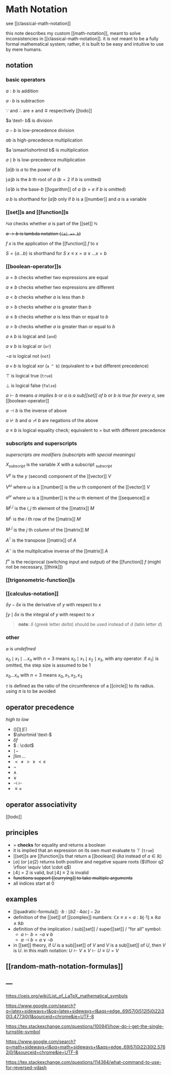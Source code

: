 # Math Notation

see [[classical-math-notation]]

this note describes my custom [[math-notation]], meant to solve inconsistencies in [[classical-math-notation]]. it is not meant to be a fully formal mathematical system; rather, it is built to be easy and intuitive to use by mere humans.

## notation

### basic operators

$a : b$ is addition

$a \cdot b$ is subtraction

$\because$ and $\therefore$ are $\pm$ and $\mp$ respectively [[todo]]

$a \text- b$ is division

$a - b$ is low-precedence division

$ab$ is high-precedence multiplication

$a \smash\shortmid b$ is multiplication

$a \mid b$ is low-precedence multiplication

$[a] b$ is $a$ to the power of $b$

$\lfloor a \rfloor b$ is the $b$ th root of $a$ ($b = 2$ if $b$ is omitted)

$\lceil a \rceil b$ is the base-$b$ [[logarithm]] of $a$ ($b = e$ if $b$ is omitted)

$a\ b$ is shorthand for $[a] b$ only if $b$ is a [[number]] and $a$ is a variable

### [[set]]s and [[function]]s

$\mathbb N a$ checks whether $a$ is part of the [[set]] $\mathbb N$

~~$a \to b$ is lambda notation (`(a) => b`)~~

$f\ x$ is the application of the [[function]] $f$ to $x$

$S = \lbrace a \dots b \rbrace$ is shorthand for $S\ x \equiv x = a \lor \dots x = b$

### [[boolean-operator]]s

$a = b$ checks whether two expressions are equal

$a \ne b$ checks whether two expressions are different

$a < b$ checks whether $a$ is less than $b$

$a > b$ checks whether $a$ is greater than $b$

$a \le b$ checks whether $a$ is less than or equal to $b$

$a \gt b$ checks whether $a$ is greater than or equal to $b$

$a \land b$ is logical and (`and`)

$a \lor b$ is logical or (`or`)

$\neg a$ is logical not (`not`)

$a \times b$ is logical xor (`a ^ b`) (equivalent to $\ne$ but different precedence)

$\top$ is logical true (`true`)

$\bot$ is logical false (`false`)

$a \vdash b$ means _a implies b_ or _a is a sub[[set]] of b_ or _b is true for every a_, see [[boolean-operator]]

$a \dashv b$ is the inverse of above

$a \not \vdash b$ and $a \not \dashv b$ are negations of the above

$a \equiv b$ is logical equality check; equivalent to $=$ but with different precedence

### subscripts and superscripts

_superscripts are modifiers (subscripts with special meanings)_

$X_{subscript}$ is the variable $X$ with a subscript $_{subscript}$

$V^y$ is the $y$ (second) component of the [[vector]] $V$

$V^\omega$ where $\omega$ is a [[number]] is the $\omega$ th component of the [[vector]] $V$

$a^\omega$ where $\omega$ is a [[number]] is the $\omega$ th element of the [[sequence]] $a$

$M^{i, j}$ is the $i, j$ th element of the [[matrix]] $M$

$M^{i,}$ is the $i$ th row of the [[matrix]] $M$

$M^{, j}$ is the $j$ th column of the [[matrix]] $M$

$A^\intercal$ is the transpose [[matrix]] of $A$

$A^-$ is the multiplicative inverse of the [[matrix]] $A$

$f^\times$ is the reciprocal (switching input and output) of the [[function]] $f$ (might not be necessary, [[think]])

### [[trigonometric-function]]s

### [[calculus-notation]]

$\delta y - \delta x$ is the derivative of $y$ with respect to $x$

$\int y \mid \delta x$ is the integral of $y$ with respect to $x$

> **note**: $\delta$ (greek letter _delta_) should be used instead of $d$ (latin letter _d_)

### other

$\varnothing$ is _undefined_

$x_0 \mid x_1 \mid \dots x_n$ with $n = 3$ means $x_0 \mid x_1 \mid x_2 \mid x_3$, with any operator. if $x_1 \mid$ is omitted, the step size is assumed to be $1$

$x_0 \dots x_n$ with $n = 3$ means $x_0, x_1, x_2, x_3$

$\tau$ is defined as the ratio of the circumference of a [[circle]] to its radius. using $\pi$ is to be avoided

## operator precedence

_high to low_

- $() [] \lfloor\rfloor \lceil\rceil$
- $\shortmid \text-$
- $\delta f$
- $ : \cdot$
- $\mid -$
- $\int \lim \dots$
- $=\ne\gt\ge\lt\le$
- $\lnot$
- $\land$
- $\lor$
- $\dashv\ \vdash$
- $\equiv \times$

## operator associativity

[[todo]]

## principles

- $=$ **checks** for equality and returns a boolean
- it is implied that an expression on its own must evaluate to $\top$ (`true`)
- [[set]]s are [[function]]s that return a [[boolean]] ($\mathbb R a$ instead of $a \in \mathbb R$)
- $\lfloor a \rfloor$ (or $\lfloor a \rfloor 2$) returns both positive and negative square roots ($\lfloor q2 \rfloor \equiv \dot \cdot q$)
- $\lfloor 4 \rfloor = 2$ is valid, but $\lfloor 4 \rfloor \equiv 2$ is invalid
- ~~functions support [[currying]] to take multiple arguments~~
- all indices start at $0$

## examples

- [[quadratic-formula]]: $\cdot b : \lfloor b2 \cdot 4ac \rfloor - 2a$
- definition of the [[set]] of [[complex]] numbers: $\mathbb C x \equiv x = a : b\lfloor \cdot 1 \rfloor \land \mathbb R a \land \mathbb R b$
- definition of the implication / sub[[set]] / super[[set]] / “for all” symbol:
  - $a \vdash b = \lnot a \lor b$
  - $a \dashv b = a \lor \lnot b$
- in [[set]] theory, if $U$ is a sub[[set]] of $V$ and $V$ is a sub[[set]] of $U$, then $V$ is $U$. in this math notation: $U \vdash V \land V \vdash U \equiv U = V$

## [[random-math-notation-formulas]]

## &mdash;

<https://oeis.org/wiki/List_of_LaTeX_mathematical_symbols>

<https://www.google.com/search?q=latex+sideways+t&oq=latex+sideways+t&aqs=edge..69i57j0i512l5j0i22i30l3.4773j0j1&sourceid=chrome&ie=UTF-8>

<https://tex.stackexchange.com/questions/100941/how-do-i-get-the-single-turnstile-symbol>

<https://www.google.com/search?q=math+sideways+t&oq=math+sideways+t&aqs=edge..69i57j0i22i30l2.5762j0j1&sourceid=chrome&ie=UTF-8>

<https://tex.stackexchange.com/questions/114364/what-command-to-use-for-reversed-vdash>

